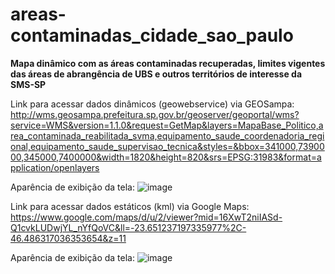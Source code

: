 # areas-contaminadas_cidade_sao_paulo
<strong>Mapa dinâmico com as áreas contaminadas recuperadas, limites vigentes das áreas de abrangência de UBS e outros territórios de interesse da SMS-SP</strong>

Link para acessar dados dinâmicos (geowebservice) via GEOSampa: http://wms.geosampa.prefeitura.sp.gov.br/geoserver/geoportal/wms?service=WMS&version=1.1.0&request=GetMap&layers=MapaBase_Politico,area_contaminada_reabilitada_svma,equipamento_saude_coordenadoria_regional,equipamento_saude_supervisao_tecnica&styles=&bbox=341000,7390000,345000,7400000&width=1820&height=820&srs=EPSG:31983&format=application/openlayers

Aparência de exibição da tela: ![image](https://github.com/gisa-ceinfo-sms-sp/areas-contaminadas_cidade_sao_paulo/assets/75272641/0cb45bae-1b96-4b56-847d-7e93e6ed5f84)


Link para acessar dados estáticos (kml) via Google Maps:
https://www.google.com/maps/d/u/2/viewer?mid=16XwT2niIASd-Q1cvkLUDwjYL_nYfQoVC&ll=-23.651237197335977%2C-46.486317036353654&z=11

Aparência de exibição da tela: ![image](https://github.com/gisa-ceinfo-sms-sp/areas-contaminadas_cidade_sao_paulo/assets/75272641/ed56e660-dcf5-44c7-860e-4d7378519ff8)

